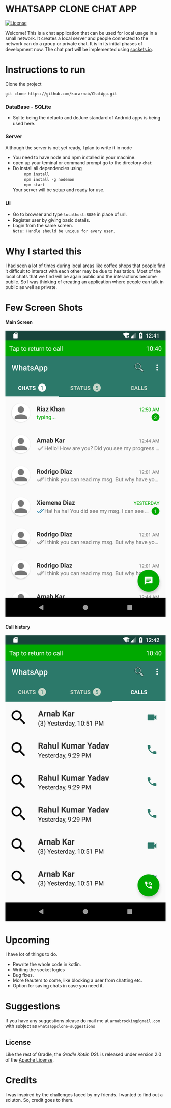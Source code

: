 WHATSAPP CLONE CHAT APP
========================

[![License](https://img.shields.io/badge/license-Apache%20License%202.0-blue.svg?style=flat)](http://www.apache.org/licenses/LICENSE-2.0)

Welcome! This is a chat application that can be used for local usage in a small network. It creates a local server and people connected to the network can do a group or private chat. It is in its initial phases of development now.
The chat part will be implemented using [sockets.io](https://socket.io).


# Instructions to run
Clone the project
```
git clone https://github.com/kararnab/ChatApp.git
```

### DataBase - SQLite
* Sqlite being the defacto and deJure standard of Android apps is being used here.

### Server
Although the server is not yet ready, I plan to write it in node
* You need to have node and npm installed in your machine.
* open up your teminal or command prompt go to the directory `chat`
* Do install all dependencies using  
   &nbsp;&nbsp;&nbsp;&nbsp;&nbsp;&nbsp;&nbsp;&nbsp;&nbsp;`npm install`  
   &nbsp;&nbsp;&nbsp;&nbsp;&nbsp;&nbsp;&nbsp;&nbsp;&nbsp;`npm install -g nodemon`  
    &nbsp;&nbsp;&nbsp;&nbsp;&nbsp;&nbsp;&nbsp;&nbsp;&nbsp;`npm start`  
Your server will be setup and ready for use.

### UI
* Go to browser and type `localhost:8080` in place of url.
* Register user by giving basic details.
* Login from the same screen.  
`Note: Handle should be unique for every user.`

# Why I started this
I had seen a lot of times during local areas like coffee shops that people find it difficult to interact with each other may be due to hesitation. Most of the local chats that we find will be again public and the interactions become public. So I was thinking of creating an application where people can talk in public as well as private.

# Few Screen Shots
#### Main Screen
![chat screen](https://github.com/kararnab/ChatApp/blob/master/screenshots/chat_history.png "Chat Page")  
#### Call history
![call screen](https://github.com/kararnab/ChatApp/blob/master/screenshots/call_history.png "Call Page")  


# Upcoming
I have lot of things to do. 
* Rewrite the whole code in kotlin.
* Writing the socket logics
* Bug fixes.
* More feauters to come, like blocking a user from chatting etc.  
* Option for saving chats in case you need it.

# Suggestions
If you have any suggestions please do mail me at `arnabrocking@gmail.com` with subject as `whatsappclone-suggestions`

License
-------
Like the rest of Gradle, the _Gradle Kotlin DSL_ is released under version 2.0 of the [Apache License](LICENSE.md).

# Credits
I was inspired by the challenges faced by my friends. I wanted to find out a soluton. So, credit goes to them.